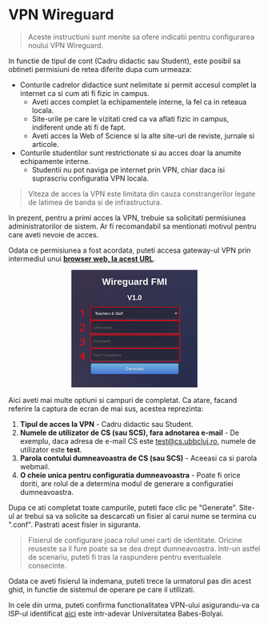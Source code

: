 # VPN Wireguard

> Aceste instructiuni sunt menite sa ofere indicatii pentru configurarea noului VPN Wireguard.

In functie de tipul de cont (Cadru didactic sau Student), este posibil sa obtineti permisiuni de retea diferite dupa cum urmeaza:

- Conturile cadrelor didactice sunt nelimitate si permit accesul complet la internet ca si cum ati fi fizic in campus.
	- Aveti acces complet la echipamentele interne, la fel ca in reteaua locala.
	- Site-urile pe care le vizitati cred ca va aflati fizic in campus, indiferent unde ati fi de fapt.
	- Aveti acces la Web of Science si la alte site-uri de reviste, jurnale si articole.
- Conturile studentilor sunt restrictionate si au acces doar la anumite echipamente interne.
	- Studentii nu pot naviga pe internet prin VPN, chiar daca isi suprascriu configuratia VPN locala.

> Viteza de acces la VPN este limitata din cauza constrangerilor legate de latimea de banda si de infrastructura.

In prezent, pentru a primi acces la VPN, trebuie sa solicitati permisiunea administratorilor de sistem. Ar fi recomandabil sa mentionati motivul pentru care aveti nevoie de acces.

Odata ce permisiunea a fost acordata, puteti accesa gateway-ul VPN prin intermediul unui **[browser web, la acest URL](https://www.cs.ubbcluj.ro/vpn)**.

<p>
	<center>
		<img width='50%' height='50%' src="media/overview.png"/>
	</center>
</p>

Aici aveti mai multe optiuni si campuri de completat. Ca atare, facand referire la captura de ecran de mai sus, acestea reprezinta:

1. **Tipul de acces la VPN** - Cadru didactic sau Student.
2. **Numele de utilizator de CS (sau SCS), fara adnotarea e-mail** - De exemplu, daca adresa de e-mail CS este test@cs.ubbcluj.ro, numele de utilizator este **test**.
3. **Parola contului dumneavoastra de CS (sau SCS)** - Aceeasi ca si parola webmail.
4. **O cheie unica pentru configuratia dumneavoastra** - Poate fi orice doriti, are rolul de a determina modul de generare a configuratiei dumneavoastra.

Dupa ce ati completat toate campurile, puteti face clic pe "Generate". Site-ul ar trebui sa va solicite sa descarcati un fisier al carui nume se termina cu ".conf". Pastrati acest fisier in siguranta.

> Fisierul de configurare joaca rolul unei carti de identitate. Oricine reuseste sa il fure poate sa se dea drept dumneavoastra. Intr-un astfel de scenariu, puteti fi tras la raspundere pentru eventualele consecinte.

Odata ce aveti fisierul la indemana, puteti trece la urmatorul pas din acest ghid, in functie de sistemul de operare pe care il utilizati. 

In cele din urma, puteti confirma functionalitatea VPN-ului asigurandu-va ca ISP-ul identificat [aici](https://www.whatismyisp.com/) este intr-adevar Universitatea Babes-Bolyai.